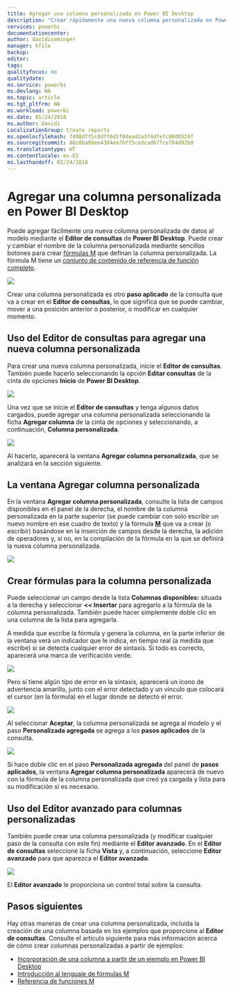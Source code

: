 ```yaml
---
title: Agregar una columna personalizada en Power BI Desktop
description: "Crear rápidamente una nueva columna personalizada en Power BI Desktop"
services: powerbi
documentationcenter: 
author: davidiseminger
manager: kfile
backup: 
editor: 
tags: 
qualityfocus: no
qualitydate: 
ms.service: powerbi
ms.devlang: NA
ms.topic: article
ms.tgt_pltfrm: NA
ms.workload: powerbi
ms.date: 01/24/2018
ms.author: davidi
LocalizationGroup: Create reports
ms.openlocfilehash: 7408d7f5c0dff6d1f04ea42a3f4dfefc8600524f
ms.sourcegitcommit: 88c8ba8dee4384ea7bff5cedcad67fce784d92b0
ms.translationtype: HT
ms.contentlocale: es-ES
ms.lasthandoff: 02/24/2018
---
```

# <a name="add-a-custom-column-in-power-bi-desktop"></a>Agregar una columna personalizada en Power BI Desktop
Puede agregar fácilmente una nueva columna personalizada de datos al modelo mediante el **Editor de consultas** de **Power BI Desktop**. Puede crear y cambiar el nombre de la columna personalizada mediante sencillos botones para crear [fórmulas M](https://msdn.microsoft.com/library/mt270235.aspx) que definan la columna personalizada. La fórmula M tiene un [conjunto de contenido de referencia de función completo](https://msdn.microsoft.com/library/mt779182.aspx). 

![](media/desktop-add-custom-column/add-custom-column_01.png)

Crear una columna personalizada es otro **paso aplicado** de la consulta que va a crear en el **Editor de consultas**, lo que significa que se puede cambiar, mover a una posición anterior o posterior, o modificar en cualquier momento.

## <a name="use-query-editor-to-add-a-new-custom-column"></a>Uso del Editor de consultas para agregar una nueva columna personalizada
Para crear una nueva columna personalizada, inicie el **Editor de consultas**. También puede hacerlo seleccionando la opción **Editar consultas** de la cinta de opciones **Inicio** de **Power BI Desktop**.

![](media/desktop-add-custom-column/add-column-from-example_02.png)

Una vez que se inicie el **Editor de consultas** y tenga algunos datos cargados, puede agregar una columna personalizada seleccionando la ficha **Agregar columna** de la cinta de opciones y seleccionando, a continuación, **Columna personalizada**.

![](media/desktop-add-custom-column/add-custom-column_02.png)

Al hacerlo, aparecerá la ventana **Agregar columna personalizada**, que se analizará en la sección siguiente.

## <a name="the-add-custom-column-window"></a>La ventana Agregar columna personalizada
En la ventana **Agregar columna personalizada**, consulte la lista de campos disponibles en el panel de la derecha, el nombre de la columna personalizada en la parte superior (se puede cambiar con solo escribir un nuevo nombre en ese cuadro de texto) y la fórmula [**M**](https://msdn.microsoft.com/library/mt779182.aspx) que va a crear (o escribir) basándose en la inserción de campos desde la derecha, la adición de operadores y, si no, en la compilación de la fórmula en la que se definirá la nueva columna personalizada. 

![](media/desktop-add-custom-column/add-custom-column_03.png)

## <a name="create-formulas-for-your-custom-column"></a>Crear fórmulas para la columna personalizada
Puede seleccionar un campo desde la lista **Columnas disponibles:** situada a la derecha y seleccionar **<< Insertar** para agregarlo a la fórmula de la columna personalizada. También puede hacer simplemente doble clic en una columna de la lista para agregarla.

A medida que escribe la fórmula y genera la columna, en la parte inferior de la ventana verá un indicador que le indica, en tiempo real (a medida que escribe) si se detecta cualquier error de sintaxis. Si todo es correcto, aparecerá una marca de verificación verde.

![](media/desktop-add-custom-column/add-custom-column_04.png)

Pero si tiene algún tipo de error en la sintaxis, aparecerá un icono de advertencia amarillo, junto con el error detectado y un vínculo que colocará el cursor (en la fórmula) en el lugar donde se detectó el error.

![](media/desktop-add-custom-column/add-custom-column_05.png)

Al seleccionar **Aceptar**, la columna personalizada se agrega al modelo y el paso **Personalizada agregada** se agrega a los **pasos aplicados** de la consulta.

![](media/desktop-add-custom-column/add-custom-column_06.png)

Si hace doble clic en el paso **Personalizada agregada** del panel de **pasos aplicados**, la ventana **Agregar columna personalizada** aparecerá de nuevo con la fórmula de la columna personalizada que creó ya cargada y lista para su modificación si es necesario.

## <a name="using-the-advanced-editor-for-custom-columns"></a>Uso del Editor avanzado para columnas personalizadas
También puede crear una columna personalizada (y modificar cualquier paso de la consulta con este fin) mediante el **Editor avanzado**. En el **Editor de consultas** seleccione la ficha **Vista** y, a continuación, seleccione **Editor avanzado** para que aparezca el **Editor avanzado**.

![](media/desktop-add-custom-column/add-custom-column_07.png)

El **Editor avanzado** le proporciona un control total sobre la consulta.

## <a name="next-steps"></a>Pasos siguientes
Hay otras maneras de crear una columna personalizada, incluida la creación de una columna basada en los ejemplos que proporcione al **Editor de consultas**. Consulte el artículo siguiente para más información acerca de cómo crear columnas personalizadas a partir de ejemplos:

* [Incorporación de una columna a partir de un ejemplo en Power BI Desktop](desktop-add-column-from-example.md)
* [Introducción al lenguaje de fórmulas M](https://msdn.microsoft.com/library/mt270235.aspx)
* [Referencia de funciones M](https://msdn.microsoft.com/library/mt779182.aspx)  

